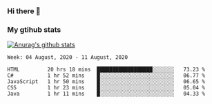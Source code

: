 ### Hi there 👋

### My gtihub stats

[![Anurag's github stats](https://github-readme-stats.vercel.app/api?username=gaozhidong)](https://github.com/gaozhidong/github-readme-stats)

<!--START_SECTION:waka-->
```text
Week: 04 August, 2020 - 11 August, 2020

HTML         20 hrs 18 mins  ██████████████████░░░░░░░   73.23 % 
C#           1 hr 52 mins    █░░░░░░░░░░░░░░░░░░░░░░░░   06.77 % 
JavaScript   1 hr 50 mins    █░░░░░░░░░░░░░░░░░░░░░░░░   06.65 % 
CSS          1 hr 23 mins    █░░░░░░░░░░░░░░░░░░░░░░░░   05.04 % 
Java         1 hr 11 mins    █░░░░░░░░░░░░░░░░░░░░░░░░   04.33 %
```
<!--END_SECTION:waka-->